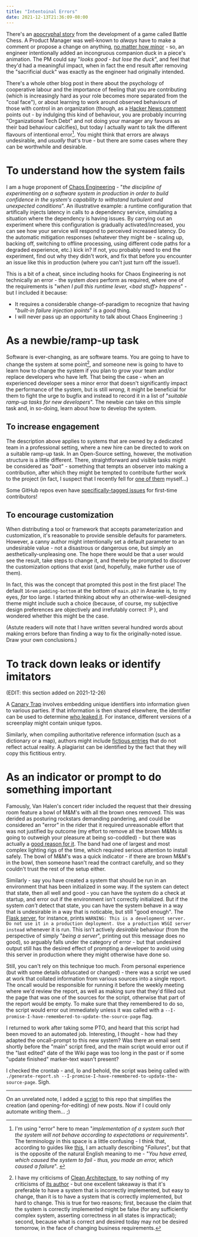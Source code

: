 ```yaml
---
title: "Intentoinal Errors"
date: 2021-12-13T21:36:09-08:00
---
```


There's an [apocryphal story](https://rachelbythebay.com/w/2013/06/05/duck/) from the development of a game called Battle Chess. A Product Manager was well-known to _always_ have to make a comment or propose a change on anything, [no matter how minor](https://en.wikipedia.org/wiki/Law_of_triviality) - so, an engineer intentionally added an incongruous companion duck in a piece's animation. The PM could say "_looks good - but lose the duck_", and feel that they'd had a meaningful impact, when in fact the end result after removing the "sacrificial duck" was exactly as the engineer had originally intended.

There's a whole other blog post in there about the psychology of cooperative labour and the importance of feeling that you are contributing (which is increasingly hard as your role becomes more separated from the "coal face"), or about learning to work around observed behaviours of those with control in an organization (though, as a [Hacker News comment](https://news.ycombinator.com/item?id=9139639) points out - by indulging this kind of behaviour, you are probably incurring "Organizational Tech Debt" and not doing your manager any favours as their bad behaviour calcifies), but today I actually want to talk the different flavours of intentional error[^1]. You might think that errors are always undesirable, and _usually_ that's true - but there are some cases where they can be worthwhile and desirable.

# To understand how the system fails

I am a huge proponent of [Chaos Engineering](https://en.wikipedia.org/wiki/Chaos_engineering) - "_the discipline of experimenting on a software system in production in order to build confidence in the system's capability to withstand turbulent and unexpected conditions_". An illustrative example: a runtime configuration that artifically injects latency in calls to a dependency service, simulating a situation where the dependency is having issues. By carrying out an experiment where this configuration is gradually activated/increased, you can see how your service will respond to perceived increased latency. Do the automatic mitigation responses (whatever they might be - scaling up, backing off, switching to offline processing, using different code paths for a degraded experience, etc.) kick in? If not, you probably need to end the experiment, find out why they didn't work, and fix that before you encounter an issue like this in production (where you can't just turn off the issue!).

This is a bit of a cheat, since including hooks for Chaos Engineering is not technically an error - the system _does_ perform as required, where one of the requirements is "_when I pull this runtime lever, \<bad stuff\> happens_" - but I included it because:

* It requires a considerable change-of-paradigm to recognize that having "_built-in failure injection points_" is a _good_ thing.
* I will never pass up an opportunity to talk about Chaos Engineering :)

# As a newbie/ramp-up task

Software is ever-changing, as are software teams. You are going to have to change the system at some point[^4], and someone new is going to have to learn how to change the system if you plan to grow your team and/or replace developers who have left. That being the case - when an experienced developer sees a minor error that doesn't significantly impact the performance of the system, but is still _wrong_, it might be beneficial for them to fight the urge to bugfix and instead to record it in a list of "_suitable ramp-up tasks for new developers_". The newbie can take on this simple task and, in so-doing, learn about how to develop the system.

## To increase engagement

The description above applies to systems that are owned by a dedicated team in a professional setting, where a new hire can be directed to work on a suitable ramp-up task. In an Open-Source setting, however, the motivation structure is a little different. There, straightforward and visible tasks might be considered as "_bait_" - something that tempts an observer into making a contribution, after which they might be tempted to contribute further work to the project (in fact, I suspect that I recently fell for [one of them](https://github.com/pivpn/pivpn/pull/1427) myself...)

Some GitHub repos even have [specifically-tagged issues](https://github.com/MunGell/awesome-for-beginners) for first-time contributors!

## To encourage customization

When distributing a tool or framework that accepts parameterization and customization, it's reasonable to provide sensible defaults for parameters. However, a canny author might intentionally set a default parameter to an undesirable value - not a disastrous or dangerous one, but simply an aesthetically-unpleasing one. The hope there would be that a user would see the result, take steps to change it, and thereby be prompted to discover the customization options that exist (and, hopefully, make further use of them).

In fact, this was the concept that prompted this post in the first place! The default `16rem` `padding-bottom` at the bottom of `main.pb7` in Ananke is, to my eyes, _far_ too large. I started thinking about why an otherwise-well-designed theme might include such a choice (because, of course, my subjective design preferences are objectively and irrefutably correct :P ), and wondered whether this might be the case.

(Astute readers will note that I have written several hundred words about making errors before than finding a way to fix the originally-noted issue. Draw your own conclusions.)

# To track down leaks or identify imitators

(EDIT: this section added on 2021-12-26)

A [Canary Trap](https://en.wikipedia.org/wiki/Canary_trap) involves embedding unique identifiers into information given to various parties. If that information is then shared elsewhere, the identifier can be used to determine [who leaked it](https://www.youtube.com/watch?v=JMxkoYAG9r0). For instance, different versions of a screenplay might contain unique typos.

Similarly, when compiling authoritative reference information (such as a dictionary or a map), authors might include [fictious entries](https://en.wikipedia.org/wiki/Fictitious_entry) that do not reflect actual reality. A plagiarist can be identified by the fact that they will copy this fictitious entry.

# As an indicator or prompt to do something important

Famously, Van Halen's concert rider included the request that their dressing room feature a bowl of M&M's with all the brown ones removed. This was derided as posturing rockstars demanding pandering, and could be considered an "error" in the rider that it required unreasonable effort that was not justified by outcome (my effort to remove all the brown M&Ms is going to outweigh your pleasure at being so-coddled) - but there was actually a [good reason for it](https://www.insider.com/van-halen-brown-m-ms-contract-2016-9). The band had one of largest and most complex lighting rigs of the time, which required serious attention to install safely. The bowl of M&M's was a quick indicator - if there are brown M&M's in the bowl, then someone hasn't read the contract carefully, and so they couldn't trust the rest of the setup either.

Similarly - say you have created a system that should be run in an environment that has been initialized in some way. If the system can detect that state, then all well and good - you can have the system do a check at startup, and error out if the environment isn't correctly initialized. But if the system _can't_ detect that state, you can have the system behave in a way that is undesirable in a way that is noticable, but still "good enough". The [Flask server](https://flask.palletsprojects.com/en/2.0.x/), for instance, prints `WARNING: This is a development server. Do not use it in a production deployment. Use a production WSGI server instead` whenever it is run. This isn't actively _desirable_ behaviour (from the perspective of simply "_being a server_", printing out this message does no good), so arguably falls under the category of error - but that undesired output still has the desired effect of prompting a developer to avoid using this server in production where they might otherwise have done so.

Still, you can't rely on this technique too much. From personal experience (but with some details obfuscated or changed) - there was a script we used at work that collated information from various sources into a single report. The oncall would be responsible for running it before the weekly meeting where we'd review the report, as well as making sure that they'd filled out the page that was one of the sources for the script, otherwise that part of the report would be empty. To make sure that they remembered to do so, the script would error out immediately unless it was called with a `--I-promise-I-have-remembered-to-update-the-source-page` flag.

I returned to work after taking some PTO, and heard that this script had been moved to an automated job. Interesting, I thought - how had they adapted the oncall-prompt to this new system? Was there an email sent shortly before the "main" script fired, and the main script would error out if the "last edited" date of the Wiki page was too long in the past or if some "update finished" marker-text wasn't present?

I checked the crontab - and, lo and behold, the script was being called with `./generate-report.sh --I-promise-I-have-remembered-to-update-the-source-page`. Sigh.

---

On an unrelated note, I added a [script](https://github.com/scubbo/blogContent/commit/4e2da707fc4a19196826deccb8b46dee4c4a8f9d) to this repo that simplifies the creation (and opening-for-editing) of new posts. Now if I could only automate _writing_ them... ;)

[^1]: I'm using "error" here to mean "_implementation of a system such that the system will not behave according to expectations or requirements_". The terminology in this space is a little confusing - I think that, according to guides like [this](https://stackoverflow.com/questions/6323049/understanding-what-fault-error-and-failure-mean/47963772), I am actually describing "_Failures_", but that is the opposite of the natural English meaning to me - "_You have erred, which caused the system to fail - thus, you made an error, which caused a failure_". [^2]

[^2]: This is my first time discovering that [Hugo supports footnotes](https://www.markdownguide.org/extended-syntax/#footnotes), and I am delighted! That said, if anyone can explain to me how to put definitional content like footnote 1 in the `<aside>` column in Ananke _alongside_ the content, rather than at the bottom, I'd be much-obliged![^3]

[^3]: It is so unspeakably on-brand for me to triple-nest footnotes the first time I use them.

[^4]: I have my criticisms of [Clean Architecture](https://blog.cleancoder.com/uncle-bob/2012/08/13/the-clean-architecture.html), to say nothing of my criticisms of [its author](https://www.getrevue.co/profile/tech-bullshit/issues/tech-bullshit-explained-uncle-bob-830918) - but one excellent takeaway is that it's preferable to have a system that is incorrectly implemented, but easy to change, than it is to have a system that is correctly implemented, but hard to change. This is true for two reasons; first, because the claim that the system is correctly implemented might be false (for any sufficiently complex system, asserting correctness in all states is impractical); second, because what is correct and desired today may not be desired tomorrow, in the face of changing business requirements.